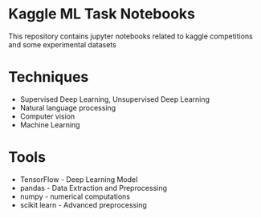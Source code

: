 # Kaggle ML Task Notebooks

This repository contains jupyter notebooks related to kaggle competitions and some experimental datasets

# Techniques

  - Supervised Deep Learning, Unsupervised Deep Learning
  - Natural language processing
  - Computer vision
  - Machine Learning
# Tools

* TensorFlow - Deep Learning Model
* pandas - Data Extraction and Preprocessing
* numpy - numerical computations
* scikit learn - Advanced preprocessing
